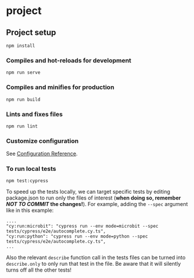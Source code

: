 # project

## Project setup
```
npm install
```

### Compiles and hot-reloads for development
```
npm run serve
```

### Compiles and minifies for production
```
npm run build
```

### Lints and fixes files
```
npm run lint
```

### Customize configuration
See [Configuration Reference](https://cli.vuejs.org/config/).

### To run local tests
```
npm test:cypress
```

To speed up the tests locally, we can target specific tests by editing package.json to run only the files of interest (**when doing so, remember _NOT TO COMMIT_ the changes!**).
For example, adding the ```--spec``` argument like in this example:
```
....
"cy:run:microbit": "cypress run --env mode=microbit --spec tests/cypress/e2e/autocomplete.cy.ts",
"cy:run:python": "cypress run --env mode=python --spec tests/cypress/e2e/autocomplete.cy.ts",
...

```

Also the relevant ```describe``` function call in the tests files can be turned into ```describe.only``` to only run that test in the file. Be aware that it will silently turns off all the other tests!
